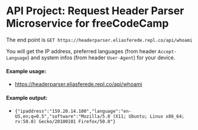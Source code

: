 # API Project: Request Header Parser Microservice for freeCodeCamp

The end point is `GET https://headerparser.eliasferede.repl.co/api/whoami`

You will get the IP address, preferred languages (from header `Accept-Language`) and system infos (from header `User-Agent`) for your device.

#### Example usage:

* https://headerparser.eliasferede.repl.co/api/whoami

#### Example output:

* `{"ipaddress":"159.20.14.100","language":"en-US,en;q=0.5","software":"Mozilla/5.0 (X11; Ubuntu; Linux x86_64; rv:50.0) Gecko/20100101 Firefox/50.0"}`